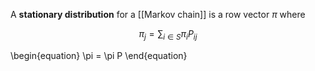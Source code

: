 A **stationary distribution** for a [[Markov chain]] is a row vector $\pi$ where

$$
\pi_j = \sum_{i \in S} \pi_i P_{ij}
$$

\begin{equation}
\pi = \pi P
\end{equation}